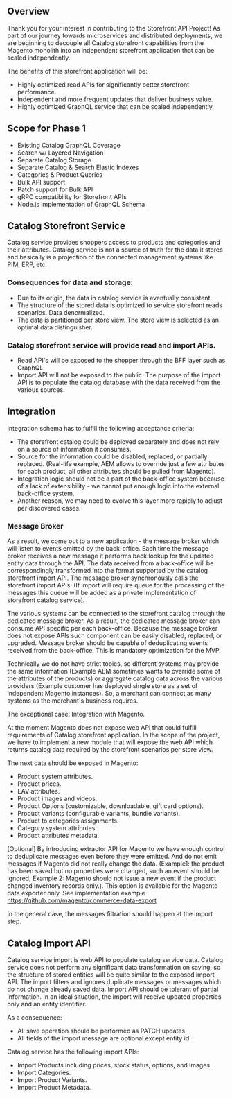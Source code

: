 ## **Overview**

Thank you for your interest in contributing to the Storefront API Project! As part of our journey towards microservices and distributed deployments, we are beginning to decouple all Catalog storefront capabilities from the Magento monolith into an independent storefront application that can be scaled independently.

The benefits of this storefront application will be:

* Highly optimized read APIs for significantly better storefront performance.
* Independent and more frequent updates that deliver business value.
* Highly optimized GraphQL service that can be scaled independently.

##  Scope for Phase 1 

* Existing Catalog GraphQL Coverage 
* Search w/ Layered Navigation
* Separate Catalog Storage 
* Separate Catalog & Search Elastic Indexes
* Categories & Product Queries
* Bulk API support 
* Patch support for Bulk API
* gRPC compatibility for Storefront APIs
* Node.js implementation of GraphQL Schema


## **Catalog Storefront Service**

Catalog service provides shoppers access to products and categories and their attributes. Catalog service is not a source of truth for the data it stores and basically is a
projection of the connected management systems like PIM, ERP, etc.

###  **Consequences for data and storage:**

* Due to its origin, the data in catalog service is eventually consistent. 
* The structure of the stored data is optimized to service storefront reads scenarios. Data denormalized.
* The data is partitioned per store view. The store view is selected as an optimal data distinguisher.

###  **Catalog storefront service will provide read and import APIs.**

* Read API's will be exposed to the shopper through the BFF layer such as GraphQL.
* Import API will not be exposed to the public. The purpose of the import API is to populate the catalog database with the data received from the various sources.

## **Integration**

Integration schema has to fulfill the following acceptance criteria:

* The storefront catalog could be deployed separately and does not rely on a source of information it consumes.
* Source for the information could be disabled, replaced, or partially replaced. (Real-life example, AEM allows to override just a few attributes for each product, all other attributes should be pulled from Magento).
* Integration logic should not be a part of the back-office system because of a lack of extensibility - we cannot put enough logic into the external back-office system.
* Another reason, we may need to evolve this layer more rapidly to adjust per discovered cases.

### **Message Broker**

As a result, we come out to a new application - the message broker which will listen to events emitted by the back-office. Each time the message broker receives a new message it performs back lookup for the updated entity data through the API. The data received from a back-office will be correspondingly transformed into the format
supported by the catalog storefront import API. The message broker synchronously calls the storefront import APIs. (If import will require queue for the processing of the messages this queue will be added as a private implementation of storefront catalog service).

The various systems can be connected to the storefront catalog through the dedicated message broker. As a result, the dedicated message broker can consume API specific per each back-office. Because the message broker does not expose APIs such component can be easily disabled, replaced, or upgraded. Message broker should be capable of deduplicating events received from the back-office. This is mandatory optimization for the MVP.

Technically we do not have strict topics, so different systems may provide the same information (Example AEM sometimes wants to override some of the attributes of the products) or aggregate catalog data across the various providers (Example customer has deployed single store as a set of independent Magento instances). So, a merchant
can connect as many systems as the merchant's business requires.

The exceptional case: Integration with Magento.

At the moment Magento does not expose web API that could fulfill requirements of Catalog storefront application.
In the scope of the project, we have to implement a new module that will expose the web API which returns catalog data required by the storefront scenarios per store view.

The next data should be exposed in Magento:
* Product system attributes.
* Product prices.
* EAV attributes.
* Product images and videos.
* Product Options (customizable, downloadable, gift card options).
* Product variants (configurable variants, bundle variants).
* Product to categories assignments.
* Category system attributes.
* Product attributes metadata.

[Optional] By introducing extractor API for Magento we have enough control to deduplicate messages even before they were emitted. And do not emit messages if Magento did not really change the data. (Example1: the product has been saved but no properties were changed, such an event should be ignored; Example 2: Magento should not issue a new event if the product changed inventory records only.). This option is available for the Magento data exporter only. See implementation example https://github.com/magento/commerce-data-export

In the general case, the messages filtration should happen at the import step. 

## **Catalog Import API**

Catalog service import is web API to populate catalog service data.
Catalog service does not perform any significant data transformation on saving, so the structure of stored entities will be quite similar to the exposed import API.
The import filters and ignores duplicate messages or messages which do not change already saved data.
Import API should be tolerant of partial information. In an ideal situation, the import will receive updated properties only and an entity identifier. 

As a consequence:
* All save operation should be performed as PATCH updates.
* All fields of the import message are optional except entity id.

Catalog service has the following import APIs:

* Import Products including prices, stock status, options, and images.
* Import Categories.
* Import Product Variants.
* Import Product Metadata.